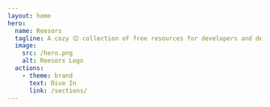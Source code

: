 ```yaml
---
layout: home
hero:
  name: Reesors
  tagline: A cozy 😌 collection of free resources for developers and designers curated with ♥️
  image:
    src: /hero.png
    alt: Reesors Logo
  actions:
    - theme: brand
      text: Dive In
      link: /sections/
---
```

